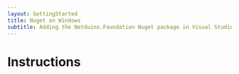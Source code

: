 ```yaml
---
layout: GettingStarted
title: Nuget on Windows
subtitle: Adding the Netduino.Foundation Nuget package in Visual Studio for Windows.
---
```


# Instructions